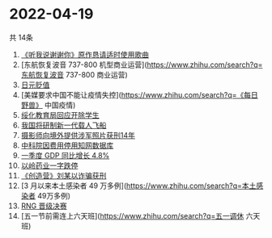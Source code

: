 # 2022-04-19
  共 14条

  <!-- BEGIN -->
  <!-- 最后更新时间:Tue Apr 19 2022 10:14:39 GMT+0000 (Coordinated Universal Time) -->
  1. [《听我说谢谢你》原作恳请适时使用歌曲](https://www.zhihu.com/search?q=听我说谢谢你原作发声)
1. [东航恢复波音 737-800 机型商业运营](https://www.zhihu.com/search?q=东航恢复波音 737-800 商业运营)
1. [日元贬值](https://www.zhihu.com/search?q=日元贬值)
1. [美媒要求中国不能让疫情失控](https://www.zhihu.com/search?q=《每日野兽》 中国疫情)
1. [绥化教育局回应开除学生](https://www.zhihu.com/search?q=绥化教育局回应)
1. [我国将研制新一代载人飞船](https://www.zhihu.com/search?q=我国将研制新一代载人飞船)
1. [摄影师向境外提供涉军照片获刑14年](https://www.zhihu.com/search?q=摄影师获刑14年)
1. [中科院因费用停用知网数据库](https://www.zhihu.com/search?q=中科院停用知网数据库)
1. [一季度 GDP 同比增长 4.8%](https://www.zhihu.com/search?q=一季度GDP)
1. [以岭药业一字跌停](https://www.zhihu.com/search?q=以岭药业一字跌停)
1. [《创造营》刘某以诈骗获刑](https://www.zhihu.com/search?q=刘丞以诈骗)
1. [3 月以来本土感染者 49 万多例](https://www.zhihu.com/search?q=本土感染者 49万多例)
1. [RNG 晋级决赛](https://www.zhihu.com/search?q=rng)
1. [五一节前需连上六天班](https://www.zhihu.com/search?q=五一调休 六天班)
  <!-- END -->
  